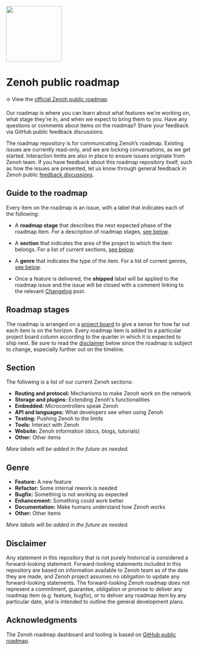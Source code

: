 <img src="https://s3.us-west-2.amazonaws.com/secure.notion-static.com/b92fe8ae-5a7d-4df2-b809-d01c2f3a8274/Zenoh_-_dark.svg?X-Amz-Algorithm=AWS4-HMAC-SHA256&X-Amz-Content-Sha256=UNSIGNED-PAYLOAD&X-Amz-Credential=AKIAT73L2G45EIPT3X45%2F20220406%2Fus-west-2%2Fs3%2Faws4_request&X-Amz-Date=20220406T072909Z&X-Amz-Expires=86400&X-Amz-Signature=b8924eff71dfac41489dcc8b773bcf4c716932663c8c0b830297d137acc55ab1&X-Amz-SignedHeaders=host&response-content-disposition=filename%20%3D%22Zenoh%2520-%2520dark.svg%22&x-id=GetObject" height="150">

# Zenoh public roadmap

:sparkle: View the [official Zenoh public roadmap](https://github.com/orgs/eclipse-zenoh/projects/2).

Our roadmap is where you can learn about what features we're working on, what stage they're in, and when we expect to bring them to you. 
Have any questions or comments about items on the roadmap? Share your feedback via GitHub public feedback discussions.

The roadmap repository is for communicating Zenoh’s roadmap. 
Existing issues are currently read-only, and we are locking conversations, as we get started. 
Interaction limits are also in place to ensure issues originate from Zenoh team.
If you have feedback about this roadmap repository itself, such as how the issues are presented, let us know through general feedback in Zenoh public [feedback discussions](https://github.com/eclipse-zenoh/roadmap/discussions).

## Guide to the roadmap

Every item on the roadmap is an issue, with a label that indicates each of the following:

- A **roadmap stage** that describes the next expected phase of the roadmap item. For a description of roadmap stages, [see below](#roadmap-stages). 

- A **section** that indicates the area of the project to which the item belongs. For a list of current sections, [see below](#section).

- A **genre** that indicates the type of the item. For a list of current genres, [see below](#genre).

- Once a feature is delivered, the **shipped** label will be applied to the roadmap issue and the issue will be closed with a comment linking to the relevant [Changelog](https://github.blog/changelog/) post.

## Roadmap stages

The roadmap is arranged on a [project board](https://github.com/orgs/eclipse-zenoh/projects/2) to give a sense for how far out each item is on the horizon. 
Every roadmap item is added to a particular project board column according to the quarter in which it is expected to ship next. 
Be sure to read the [disclaimer](#disclaimer) below since the roadmap is subject to change, especially further out on the timeline.

## Section

The following is a list of our current Zenoh sections:

- **Routing and protocol:** Mechanisms to make Zenoh work on the network
- **Storage and plugins:** Extending Zenoh's functionalities
- **Embedded:** Microcontrollers speak Zenoh
- **API and languages:** What developers see when using Zenoh
- **Testing:** Pushing Zenoh to the limits
- **Tools:** Interact with Zenoh
- **Website:** Zenoh information (docs, blogs, tutorials)
- **Other:** Other items

_More labels will be added in the future as needed._

## Genre

- **Feature:** A new feature
- **Refactor:** Some internal rework is needed
- **Bugfix:** Something is not working as expected
- **Enhancement:** Something could work better
- **Documentation:** Make humans understand how Zenoh works
- **Other:** Other items

_More labels will be added in the future as needed._

## Disclaimer 

Any statement in this repository that is not purely historical is considered a forward-looking statement. 
Forward-looking statements included in this repository are based on information available to Zenoh team as of the date they are made, and Zenoh project assumes no obligation to update any forward-looking statements. 
The forward-looking Zenoh roadmap does not represent a commitment, guarantee, obligation or promise to deliver any roadmap item (e.g. feature, bugfix), or to deliver any roadmap item by any particular date, and is intended to outline the general development plans.

## Acknowledgments

The Zenoh roadmap dashboard and tooling is based on [GitHub public roadmap](https://github.com/github/roadmap).


